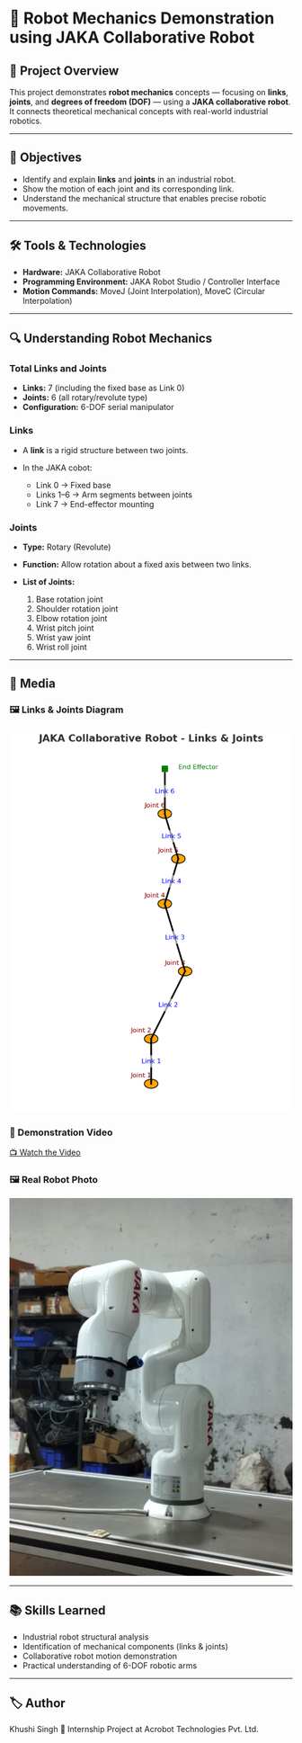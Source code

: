 # 🤖 Robot Mechanics Demonstration using JAKA Collaborative Robot

## 📌 Project Overview

This project demonstrates **robot mechanics** concepts — focusing on **links**, **joints**, and **degrees of freedom (DOF)** — using a **JAKA collaborative robot**.
It connects theoretical mechanical concepts with real-world industrial robotics.

---

## 🎯 Objectives

* Identify and explain **links** and **joints** in an industrial robot.
* Show the motion of each joint and its corresponding link.
* Understand the mechanical structure that enables precise robotic movements.

---

## 🛠️ Tools & Technologies

* **Hardware:** JAKA Collaborative Robot
* **Programming Environment:** JAKA Robot Studio / Controller Interface
* **Motion Commands:** MoveJ (Joint Interpolation), MoveC (Circular Interpolation)

---

## 🔍 Understanding Robot Mechanics

### Total Links and Joints

* **Links:** 7 (including the fixed base as Link 0)
* **Joints:** 6 (all rotary/revolute type)
* **Configuration:** 6-DOF serial manipulator

### Links

* A **link** is a rigid structure between two joints.
* In the JAKA cobot:

  * Link 0 → Fixed base
  * Links 1–6 → Arm segments between joints
  * Link 7 → End-effector mounting

### Joints

* **Type:** Rotary (Revolute)
* **Function:** Allow rotation about a fixed axis between two links.
* **List of Joints:**

  1. Base rotation joint
  2. Shoulder rotation joint
  3. Elbow rotation joint
  4. Wrist pitch joint
  5. Wrist yaw joint
  6. Wrist roll joint

---

## 📸 Media

### 🖼 Links & Joints Diagram

![JAKA Links & Joints Diagram](jaka_links_joints_diagram.png)

### 🎥 Demonstration Video

[📺 Watch the Video](YOUR_VIDEO_LINK)

### 🖼 Real Robot Photo 

![Real JAKA Robot](cobot1.jpg)

---

## 📚 Skills Learned

* Industrial robot structural analysis
* Identification of mechanical components (links & joints)
* Collaborative robot motion demonstration
* Practical understanding of 6-DOF robotic arms

---

## 🏷 Author

Khushi Singh
📌 Internship Project at Acrobot Technologies Pvt. Ltd.
